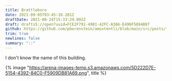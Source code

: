 ```yaml
---
title: Brattleboro
date: 2021-09-05T03:45:18.281Z
draftDate: 2021-08-24T15:33:29.092Z
draft: drafts5://open?uuid=FCE2F791-4981-42FC-A366-E496F5094B87
github: https://github.com/pborenstein/amoxtentli/blob/main/src/posts/fce2f791-4981-42fc-a366-e496f5094b87.md
trim: true
newlines: false
summary: "::"
---
```



I don't know the name of this building.

{% image "https://arena-images-temp.s3.amazonaws.com/5D222D7E-5154-4392-84C0-F5909DB81A69.png", title %}

